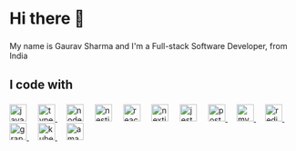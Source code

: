 
<h1 align="left">Hi there 👋</h1>

###

<p align="left">My name is Gaurav Sharma and I'm a Full-stack Software Developer, from India</p>

###



###

<h2 align="left">I code with</h2>

###

<div align="left">
  <img src="https://img.shields.io/badge/JavaScript-323330?style=for-the-badge&logo=javascript&logoColor=F7DF1E" height="30" alt="javascript logo"  />
  <img width="12" />
  <a href="https://www.typescriptlang.org/" target="_blank" rel="noreferrer"> <img src="https://img.shields.io/badge/TypeScript-007ACC?style=for-the-badge&logo=typescript&logoColor=white" height="30" alt="typescript logo"  /> </a>
  <img width="12" />
  <img src="https://img.shields.io/badge/Node%20js-339933?style=for-the-badge&logo=nodedotjs&logoColor=white" height="30" alt="nodejs logo"  />
  <img width="12" />
  <img src="https://img.shields.io/badge/nestjs-E0234E?style=for-the-badge&logo=nestjs&logoColor=white" height="30" alt="nestjs logo"  />
  <img width="12" />
  <img src="https://img.shields.io/badge/React-20232A?style=for-the-badge&logo=react&logoColor=61DAFB" height="30" alt="react logo"  />
  <img width="12" />
  <img src="https://img.shields.io/badge/next%20js-000000?style=for-the-badge&logo=nextdotjs&logoColor=white" height="30" alt="nextjs logo"  />
  <img width="12" />
  <img src="https://img.shields.io/badge/Jest-C21325?style=for-the-badge&logo=jest&logoColor=white" height="30" alt="jest logo"  />
  <img width="12" />
  <a href="https://www.postgresql.org/" target="_blank" rel="noreferrer"> <img src="https://img.shields.io/badge/PostgreSQL-316192?style=for-the-badge&logo=postgresql&logoColor=white" height="30" alt="postgres logo"  /> </a>
  <img width="12" />
  <a href="https://www.mysql.com/" target="_blank" rel="noreferrer"> <img src="https://img.shields.io/badge/MySQL-005C84?style=for-the-badge&logo=mysql&logoColor=white" height="30" alt="mysql logo"  /> </a>
  <img width="12" />
  <a href="https://redis.io/" target="_blank" rel="noreferrer"> <img src="https://img.shields.io/badge/redis-%23DD0031.svg?&style=for-the-badge&logo=redis&logoColor=white" height="30" alt="redis logo"  /> </a>
  <img width="12" />
  <a href="https://graphql.org/" target="_blank" rel="noreferrer"> <img src="https://img.shields.io/badge/GraphQl-E10098?style=for-the-badge&logo=graphql&logoColor=white" height="30" alt="graphql logo"  /> </a>
  <img width="12" />
  <a href="https://kubernetes.io/" target="_blank" rel="noreferrer"> <img src="https://img.shields.io/badge/kubernetes-326ce5.svg?&style=for-the-badge&logo=kubernetes&logoColor=white" height="30" alt="kubernetes logo" /> </a>
  <img width="12" />
  <a href="https://aws.amazon.com/" target="_blank" rel="noreferrer"> <img src="https://img.shields.io/badge/Amazon_AWS-FF9900?style=for-the-badge&logo=amazonaws&logoColor=white" height="30" alt="amazonwebservices logo" /> </a>
</div>

###

